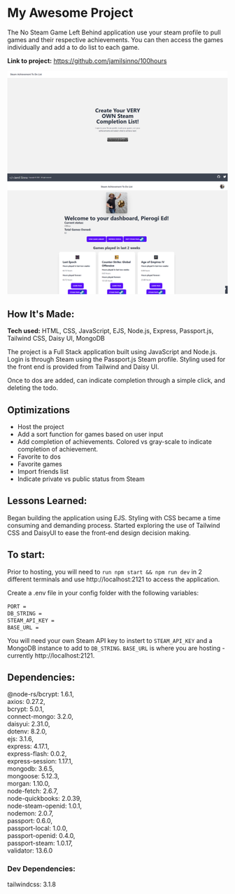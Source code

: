 # My Awesome Project
The No Steam Game Left Behind application use your steam profile to pull games and their respective achievements. You can then access the games individually and add a to do list to each game.

**Link to project:** https://github.com/jamilsinno/100hours

![Login page](/public/images/Login.png)
![Dashboard Page](/public/images/Dashboard.png)

## How It's Made:

**Tech used:** HTML, CSS, JavaScript, EJS, Node.js, Express, Passport.js, Tailwind CSS, Daisy UI, MongoDB

The project is a Full Stack application built using JavaScript and Node.js. Login is through Steam using the Passport.js Steam profile. Styling used for the front end is provided from Tailwind and Daisy UI. 

Once to dos are added, can indicate completion through a simple click, and deleting the todo.

## Optimizations
 - Host the project
 - Add a sort function for games based on user input
 - Add completion of achievements. Colored vs gray-scale to indicate completion of achievement.
 - Favorite to dos
 - Favorite games
 - Import friends list
 - Indicate private vs public status from Steam 

## Lessons Learned:

Began building the application using EJS. Styling with CSS became a time consuming and demanding process. Started exploring the use of Tailwind CSS and DaisyUI to ease the front-end design decision making.

## To start:

Prior to hosting, you will need to `run npm start && npm run dev` in 2 different terminals and use http://localhost:2121 to access the application.

Create a .env file in your config folder with the following variables:

```
PORT =
DB_STRING =
STEAM_API_KEY =
BASE_URL =
```

You will need your own Steam API key to instert to `STEAM_API_KEY` and a MongoDB instance to add to `DB_STRING`. `BASE_URL` is where you are hosting - currently http://localhost:2121.

## Dependencies:
@node-rs/bcrypt: 1.6.1,  
axios: 0.27.2,  
bcrypt: 5.0.1,  
connect-mongo: 3.2.0,  
daisyui: 2.31.0,  
dotenv: 8.2.0,  
ejs: 3.1.6,  
express: 4.17.1,  
express-flash: 0.0.2,  
express-session: 1.17.1,  
mongodb: 3.6.5,  
mongoose: 5.12.3,  
morgan: 1.10.0,  
node-fetch: 2.6.7,  
node-quickbooks: 2.0.39,  
node-steam-openid: 1.0.1,  
nodemon: 2.0.7,  
passport: 0.6.0,  
passport-local: 1.0.0,  
passport-openid: 0.4.0,  
passport-steam: 1.0.17,  
validator: 13.6.0  

### Dev Dependencies:  
tailwindcss: 3.1.8